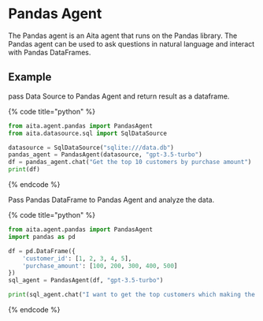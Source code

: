 # Pandas Agent

The Pandas agent is an Aita agent that runs on the Pandas library.
The Pandas agent can be used to ask questions in natural language and interact with Pandas DataFrames.

## Example

pass Data Source to Pandas Agent and return result as a dataframe.

{% code title="python" %}
```python
from aita.agent.pandas import PandasAgent
from aita.datasource.sql import SqlDataSource

datasource = SqlDataSource("sqlite:///data.db")
pandas_agent = PandasAgent(datasource, "gpt-3.5-turbo")
df = pandas_agent.chat("Get the top 10 customers by purchase amount")
print(df)
```
{% endcode %}

Pass Pandas DataFrame to Pandas Agent and analyze the data.

{% code title="python" %}
```python
from aita.agent.pandas import PandasAgent
import pandas as pd

df = pd.DataFrame({
    'customer_id': [1, 2, 3, 4, 5],
    'purchase_amount': [100, 200, 300, 400, 500]
})
sql_agent = PandasAgent(df, "gpt-3.5-turbo")

print(sql_agent.chat("I want to get the top customers which making the most purchases"))
```
{% endcode %}
